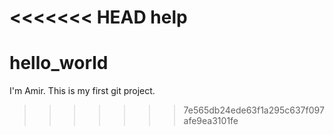 <<<<<<< HEAD
help
=======
# hello_world
I'm Amir.
This is my first git project.
>>>>>>> 7e565db24ede63f1a295c637f097afe9ea3101fe

